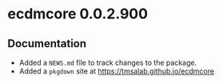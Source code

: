 # ecdmcore 0.0.2.900

## Documentation

- Added a `NEWS.md` file to track changes to the package.
- Added a `pkgdown` site at <https://tmsalab.github.io/ecdmcore>
